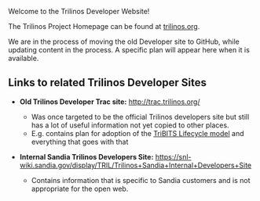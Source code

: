 Welcome to the Trilinos Developer Website!

The Trilinos Project Homepage can be found at [trilinos.org](https://trilinos.org).

We are in the process of moving the old Developer site to GitHub, while updating content in the process. A specific plan will appear here when it is available.

## Links to related Trilinos Developer Sites

* **Old Trilinos Developer Trac site:** http://trac.trilinos.org/
  * Was once targeted to be the official Trilinos developers site but still has a lot of useful information not yet copied to other places.
  * E.g. contains plan for adoption of the [TriBITS Lifecycle model](http://trac.trilinos.org/wiki/TribitsDevelopmentPractices) and everything that goes with that

* **Internal Sandia Trilinos Developers Site:** https://snl-wiki.sandia.gov/display/TRIL/Trilinos+Sandia+Internal+Developers+Site
  * Contains information that is specific to Sandia customers and is not appropriate for the open web.

